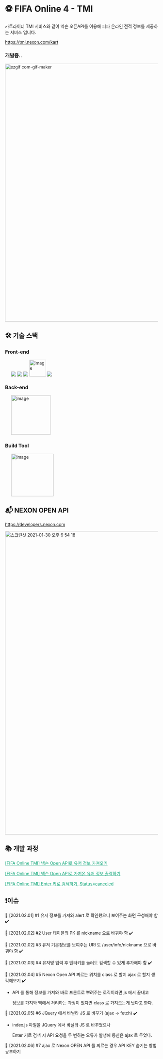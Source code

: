 # ⚽️ FIFA Online 4 - TMI

카트라이더 TMI 서비스와 같이 넥슨 오픈API를 이용해 피파 온라인 전적 정보를 제공하는 서비스 입니다.

https://tmi.nexon.com/kart

### 개발중..

<img src="https://user-images.githubusercontent.com/54533309/107051469-d4dd4080-680f-11eb-8ba2-3ac8604fa867.gif" alt="ezgif com-gif-maker" width="850" />

## 🛠 기술 스택

### Front-end

&nbsp;&nbsp;&nbsp;&nbsp;&nbsp;<img src="https://img.icons8.com/color/48/000000/html-5.png"/> <img src="https://img.icons8.com/color/48/000000/css3.png"/> <img src="https://img.icons8.com/color/48/000000/javascript-logo-1.png"/> <img src="https://user-images.githubusercontent.com/54533309/105577337-40f58880-5dbc-11eb-8aa5-24e767a38beb.png" alt="image" width="55"> <img src="https://img.icons8.com/color/48/000000/bootstrap.png"/>

### Back-end

&nbsp;&nbsp;&nbsp;&nbsp;&nbsp;<img src="https://user-images.githubusercontent.com/54533309/105580728-66d95800-5dd1-11eb-8d5c-3d0c254ed9f3.png" alt="image" width="130">

### Build Tool

&nbsp;&nbsp;&nbsp;&nbsp;&nbsp;<img src="https://user-images.githubusercontent.com/54533309/105578727-866a8380-5dc5-11eb-889e-67692d130c06.png" alt="image" width="140">

## 📬 NEXON OPEN API

https://developers.nexon.com

<img src="https://user-images.githubusercontent.com/54533309/106356814-b675d180-6345-11eb-8220-3eb5ec183ea5.png" alt="스크린샷 2021-01-30 오후 9 54 18" width="1000">

## 📚 개발 과정

<a href="https://nam-ki-bok.github.io/spring/UserInfo/" style="color:#0FA678">[FIFA Online TMI] 넥슨 Open API로 유저 정보 가져오기</a>

<a href="https://nam-ki-bok.github.io/spring/ViewUserInfo/" style="color:#0FA678">[FIFA Online TMI] 넥슨 Open API로 가져온 유저 정보 출력하기</a>

<a href="https://nam-ki-bok.github.io/spring/StatusCanceled/" style="color:#0FA678">[FIFA Online TMI] Enter 키로 검색하기, Status=canceled</a>

## ❗️이슈

📌 [2021.02.01] #1 유저 정보를 가져와 alert 로 확인했으니 보여주는 화면 구성해야 함 ✔️

📌 [2021.02.02] #2 User 테이블의 PK 를 nickname 으로 바꿔야 함 ✔️

📌 [2021.02.02] #3 유저 기본정보를 보여주는 URI 도 /user/info/nickname 으로 바꿔야 함 ✔️

📌 [2021.02.03] #4 유저명 입력 후 엔터키를 눌러도 검색할 수 있게 추가해야 함 ✔️

📌 [2021.02.04] #5 Nexon Open API 찌르는 위치를 class 로 할지 ajax 로 할지 생각해보기 ✔️

- API 를 통해 정보를 가져와 바로 프론트로 뿌려주는 로직이라면 js 에서 끝내고 

  정보를 가져와 백에서 처리하는 과정이 있다면 class 로 가져오는게 낫다고 한다.

📌 [2021.02.05] #6 JQuery 에서 바닐라 JS 로 바꾸기 (ajax &rarr; fetch) ✔️
- index.js 파일을 JQuery 에서 바닐라 JS 로 바꾸었으나 

  Enter 키로 검색 시 API 요청을 두 번하는 오류가 발생해 통신은 ajax 로 두었다. 

📌 [2021.02.06] #7 ajax 로 Nexon OPEN API 를 찌르는 경우 API KEY 숨기는 방법 공부하기